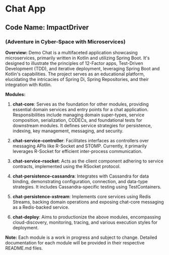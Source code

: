 # Chat App
## Code Name: ImpactDriver
### (Adventure in Cyber-Space with Microservices)

**Overview:**
Demo Chat is a multifaceted application showcasing microservices, primarily written in Kotlin and utilizing Spring Boot. It's designed to illustrate the principles of 12-Factor apps, Test-Driven Development (TDD), and iterative deployment, leveraging Spring Boot and Kotlin's capabilities. The project serves as an educational platform, elucidating the intricacies of Spring Di, Spring Repositories, and their integration with Kotlin.

**Modules:**

1. **chat-core**: Serves as the foundation for other modules, providing essential domain services and entry points for a chat application. Responsibilities include managing domain super-types, service composition, serialization, CODECs, and foundational tests for downstream modules. It defines service strategies for persistence, indexing, key management, messaging, and security.

2. **chat-service-controller**: Facilitates interfaces as controllers over messaging APIs like R-Socket and STOMP. Currently, it primarily leverages R-Socket for efficient inter-process communication.

3. **chat-service-rsocket**: Acts as the client component adhering to service contracts, implemented using the RSocket protocol.

4. **chat-persistence-cassandra**: Integrates with Cassandra for data binding, demonstrating configuration, connection, and data-type strategies. It includes Cassandra-specific testing using TestContainers.

5. **chat-persistence-xstream**: Implements core services using Redis Streams, backing domain operations and exposing chat-core messaging as a Redis-backed service.

6. **chat-deploy**: Aims to productionize the above modules, encompassing cloud-discovery, monitoring, tracing, and various execution styles for deployment.

**Note:** Each module is a work in progress and subject to change. Detailed documentation for each module will be provided in their respective README.md files.
